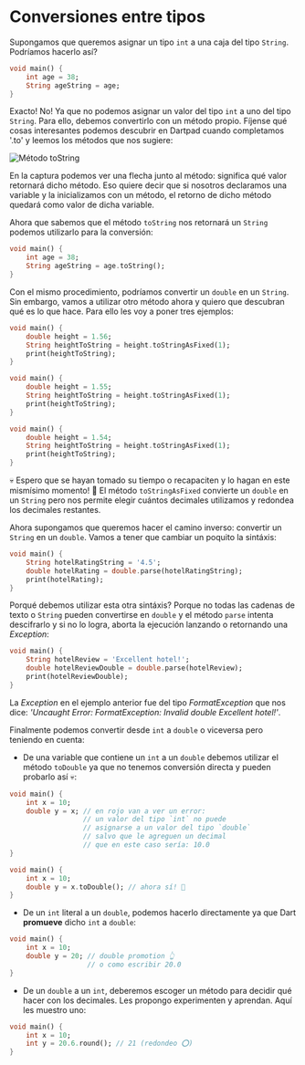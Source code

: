 # Conversiones entre tipos

Supongamos que queremos asignar un tipo `int` a una caja del tipo `String`. Podríamos hacerlo así?

```dart
void main() {
    int age = 38;
    String ageString = age;
}
```

Exacto! No! Ya que no podemos asignar un valor del tipo `int` a uno del tipo `String`. Para ello, debemos convertirlo con un método propio. Fíjense qué cosas interesantes podemos descubrir en Dartpad cuando completamos '.to' y leemos los métodos que nos sugiere:

![Método toString](2.11.1_tipo_de_retorno.png)

En la captura podemos ver una flecha junto al método: significa qué valor retornará dicho método. Eso quiere decir que si nosotros declaramos una variable y la inicializamos con un método, el retorno de dicho método quedará como valor de dicha variable.

Ahora que sabemos que el método `toString` nos retornará un `String` podemos utilizarlo para la conversión:

```dart
void main() {
    int age = 38;
    String ageString = age.toString();
}
```

Con el mismo procedimiento, podríamos convertir un `double` en un `String`. Sin embargo, vamos a utilizar otro método ahora y quiero que descubran qué es lo que hace. Para ello les voy a poner tres ejemplos:

```dart
void main() {
    double height = 1.56;
    String heightToString = height.toStringAsFixed(1);
    print(heightToString);
}
```

```dart
void main() {
    double height = 1.55;
    String heightToString = height.toStringAsFixed(1);
    print(heightToString);
}
```

```dart
void main() {
    double height = 1.54;
    String heightToString = height.toStringAsFixed(1);
    print(heightToString);
}
```

💀 Espero que se hayan tomado su tiempo o recapaciten y lo hagan en este mismísimo momento! 🤣 El método `toStringAsFixed` convierte un `double` en un `String` pero nos permite elegir cuántos decimales utilizamos y redondea los decimales restantes.

Ahora supongamos que queremos hacer el camino inverso: convertir un `String` en un `double`. Vamos a tener que cambiar un poquito la sintáxis:

```dart
void main() {
    String hotelRatingString = '4.5';
    double hotelRating = double.parse(hotelRatingString);
    print(hotelRating);
}
```

Porqué debemos utilizar esta otra sintáxis? Porque no todas las cadenas de texto o `String` pueden convertirse en `double` y el método `parse` intenta descifrarlo y si no lo logra, aborta la ejecución lanzando o retornando una _Exception_:

```dart
void main() {
    String hotelReview = 'Excellent hotel!';
    double hotelReviewDouble = double.parse(hotelReview);
    print(hotelReviewDouble);
}
```

La _Exception_ en el ejemplo anterior fue del tipo _FormatException_ que nos dice: _'Uncaught Error: FormatException: Invalid double Excellent hotel!'_.

Finalmente podemos convertir desde `int` a `double` o viceversa pero teniendo en cuenta:

- De una variable que contiene un `int` a un `double` debemos utilizar el método `toDouble` ya que no tenemos conversión directa y pueden probarlo así 💀:

```dart
void main() {
    int x = 10;
    double y = x; // en rojo van a ver un error:
                  // un valor del tipo `int` no puede
                  // asignarse a un valor del tipo `double`
                  // salvo que le agreguen un decimal
                  // que en este caso sería: 10.0
}
```

```dart
void main() {
    int x = 10;
    double y = x.toDouble(); // ahora sí! 💪
}
```

- De un `int` literal a un `double`, podemos hacerlo directamente ya que Dart __promueve__ dicho `int` a `double`:

```dart
void main() {
    int x = 10;
    double y = 20; // double promotion 👆
                   // o como escribir 20.0
}
```

- De un `double` a un `int`, deberemos escoger un método para decidir qué hacer con los decimales. Les propongo experimenten y aprendan. Aquí les muestro uno:

```dart
void main() {
    int x = 10;
    int y = 20.6.round(); // 21 (redondeo ⭕️)
}
```
